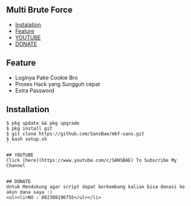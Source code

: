 ## Multi Brute Force
* [Instalation](#installation)
* [Feature](#feature)
* [YOUTUBE](#youtube)
* [DONATE](#donate)

## Feature
* Loginya Pake Cookie Bro
* Proses Hack yang Sungguh cepat 
* Extra Password

## Installation
```
$ pkg update && pkg upgrade
$ pkg install git
$ git clone https://github.com/SansBae/mbf-sans.git
$ bash setup.sh
``

## YOUTUBE
Click [here](https://www.youtube.com/c/SANSBAE) To Subscribe My Channel


## DONATE
Untuk Mendukung agar script dapat berkembang kalian bisa donasi ke akun dana saya :)
<ul><li>NO : 082388196755</ul></li>
